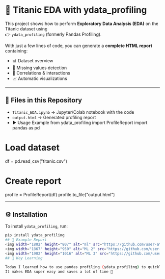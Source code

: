 # 🚢 Titanic EDA with ydata_profiling  

This project shows how to perform **Exploratory Data Analysis (EDA)** on the Titanic dataset using  
👉 `ydata_profiling` (formerly Pandas Profiling).  

With just a few lines of code, you can generate a **complete HTML report** containing:  
- 📊 Dataset overview  
- 🔎 Missing values detection  
- 🔗 Correlations & interactions  
- 📈 Automatic visualizations  

---

## 📂 Files in this Repository
- `Titanic_EDA.ipynb` → Jupyter/Colab notebook with the code  
- `output.html` → Generated profiling report
- ▶️ Usage Example
from ydata_profiling import ProfileReport
import pandas as pd

# Load dataset
df = pd.read_csv("titanic.csv")

# Create report
profile = ProfileReport(df)
profile.to_file("output.html")

---

## ⚙️ Installation
To install `ydata_profiling`, run:
```bash
pip install ydata_profiling
## 📸 Example Report
<img width="1802" height="807" alt="ml" src="https://github.com/user-attachments/assets/37fe42d4-2012-4ff9-aa9b-2d3dee65b914" />
<img width="1867" height="950" alt="ML 2" src="https://github.com/user-attachments/assets/ec9db87c-6b91-4680-9223-7f94dc3f3238" />
<img width="1902" height="1016" alt="ML 3" src="https://github.com/user-attachments/assets/2082d5a4-761a-4340-b821-e3644e5576bf" />
## 🌟 Key Learning

Today I learned how to use pandas profiling (ydata_profiling) to quickly analyze datasets.
It makes EDA super easy and saves a lot of time 🚀
